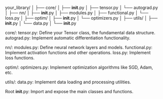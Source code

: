 your_library/
│
├── core/
│   ├── __init__.py
│   ├── tensor.py
│   └── autograd.py
│
├── nn/
│   ├── __init__.py
│   ├── modules.py
│   ├── functional.py
│   └── loss.py
│
├── optim/
│   ├── __init__.py
│   └── optimizers.py
│
├── utils/
│   ├── __init__.py
│   └── data.py
│
└── __init__.py


core/:
tensor.py: Define your Tensor class, the fundamental data structure.
autograd.py: Implement automatic differentiation functionality.


nn/:
modules.py: Define neural network layers and models.
functional.py: Implement activation functions and other operations.
loss.py: Implement loss functions.


optim/:
optimizers.py: Implement optimization algorithms like SGD, Adam, etc.


utils/:
data.py: Implement data loading and processing utilities.

Root __init__.py: Import and expose the main classes and functions.